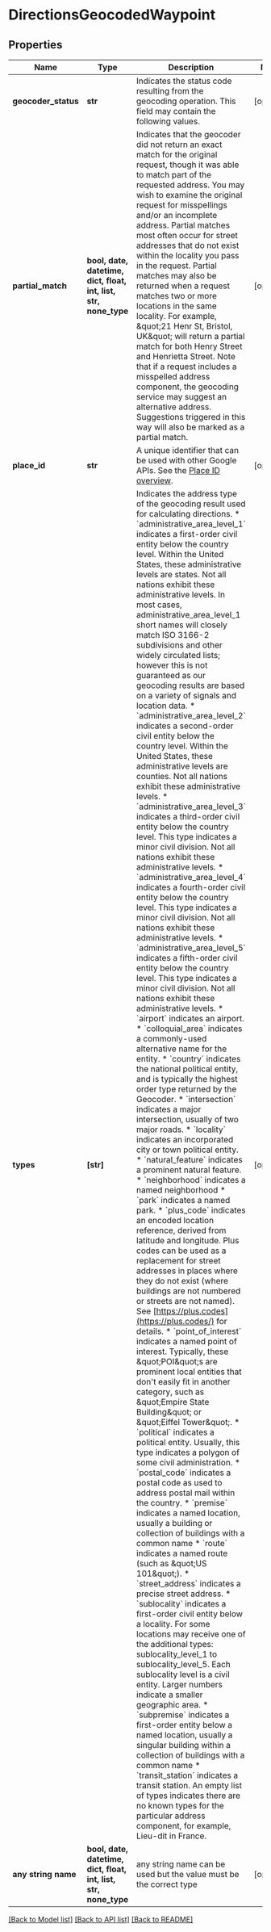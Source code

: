 # DirectionsGeocodedWaypoint


## Properties
Name | Type | Description | Notes
------------ | ------------- | ------------- | -------------
**geocoder_status** | **str** | Indicates the status code resulting from the geocoding operation. This field may contain the following values. | [optional] 
**partial_match** | **bool, date, datetime, dict, float, int, list, str, none_type** | Indicates that the geocoder did not return an exact match for the original request, though it was able to match part of the requested address. You may wish to examine the original request for misspellings and/or an incomplete address.  Partial matches most often occur for street addresses that do not exist within the locality you pass in the request. Partial matches may also be returned when a request matches two or more locations in the same locality. For example, \&quot;21 Henr St, Bristol, UK\&quot; will return a partial match for both Henry Street and Henrietta Street. Note that if a request includes a misspelled address component, the geocoding service may suggest an alternative address. Suggestions triggered in this way will also be marked as a partial match.  | [optional] 
**place_id** | **str** | A unique identifier that can be used with other Google APIs. See the [Place ID overview](https://developers.google.com/maps/documentation/places/web-service/place-id). | [optional] 
**types** | **[str]** | Indicates the address type of the geocoding result used for calculating directions.  * &#x60;administrative_area_level_1&#x60; indicates a first-order civil entity below the country level. Within the United States, these administrative levels are states. Not all nations exhibit these administrative levels. In most cases, administrative_area_level_1 short names will closely match ISO 3166-2 subdivisions and other widely circulated lists; however this is not guaranteed as our geocoding results are based on a variety of signals and location data. * &#x60;administrative_area_level_2&#x60; indicates a second-order civil entity below the country level. Within the United States, these administrative levels are counties. Not all nations exhibit these administrative levels. * &#x60;administrative_area_level_3&#x60; indicates a third-order civil entity below the country level. This type indicates a minor civil division. Not all nations exhibit these administrative levels. * &#x60;administrative_area_level_4&#x60; indicates a fourth-order civil entity below the country level. This type indicates a minor civil division. Not all nations exhibit these administrative levels. * &#x60;administrative_area_level_5&#x60; indicates a fifth-order civil entity below the country level. This type indicates a minor civil division. Not all nations exhibit these administrative levels. * &#x60;airport&#x60; indicates an airport. * &#x60;colloquial_area&#x60; indicates a commonly-used alternative name for the entity. * &#x60;country&#x60; indicates the national political entity, and is typically the highest order type returned by the Geocoder. * &#x60;intersection&#x60; indicates a major intersection, usually of two major roads. * &#x60;locality&#x60; indicates an incorporated city or town political entity. * &#x60;natural_feature&#x60; indicates a prominent natural feature. * &#x60;neighborhood&#x60; indicates a named neighborhood * &#x60;park&#x60; indicates a named park. * &#x60;plus_code&#x60; indicates an encoded location reference, derived from latitude and longitude. Plus codes can be used as a replacement for street addresses in places where they do not exist (where buildings are not numbered or streets are not named). See [https://plus.codes](https://plus.codes/) for details. * &#x60;point_of_interest&#x60; indicates a named point of interest. Typically, these \&quot;POI\&quot;s are prominent local entities that don&#39;t easily fit in another category, such as \&quot;Empire State Building\&quot; or \&quot;Eiffel Tower\&quot;. * &#x60;political&#x60; indicates a political entity. Usually, this type indicates a polygon of some civil administration. * &#x60;postal_code&#x60; indicates a postal code as used to address postal mail within the country. * &#x60;premise&#x60; indicates a named location, usually a building or collection of buildings with a common name * &#x60;route&#x60; indicates a named route (such as \&quot;US 101\&quot;). * &#x60;street_address&#x60; indicates a precise street address. * &#x60;sublocality&#x60; indicates a first-order civil entity below a locality. For some locations may receive one of the additional types: sublocality_level_1 to sublocality_level_5. Each sublocality level is a civil entity. Larger numbers indicate a smaller geographic area. * &#x60;subpremise&#x60; indicates a first-order entity below a named location, usually a singular building within a collection of buildings with a common name * &#x60;transit_station&#x60; indicates a transit station.  An empty list of types indicates there are no known types for the particular address component, for example, Lieu-dit in France.  | [optional] 
**any string name** | **bool, date, datetime, dict, float, int, list, str, none_type** | any string name can be used but the value must be the correct type | [optional]

[[Back to Model list]](../README.md#documentation-for-models) [[Back to API list]](../README.md#documentation-for-api-endpoints) [[Back to README]](../README.md)


